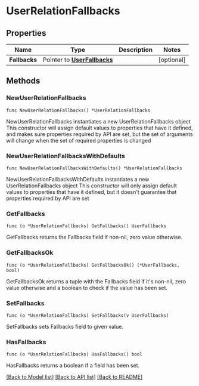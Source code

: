 # UserRelationFallbacks

## Properties

Name | Type | Description | Notes
------------ | ------------- | ------------- | -------------
**Fallbacks** | Pointer to [**UserFallbacks**](UserFallbacks.md) |  | [optional]

## Methods

### NewUserRelationFallbacks

`func NewUserRelationFallbacks() *UserRelationFallbacks`

NewUserRelationFallbacks instantiates a new UserRelationFallbacks object
This constructor will assign default values to properties that have it defined,
and makes sure properties required by API are set, but the set of arguments
will change when the set of required properties is changed

### NewUserRelationFallbacksWithDefaults

`func NewUserRelationFallbacksWithDefaults() *UserRelationFallbacks`

NewUserRelationFallbacksWithDefaults instantiates a new UserRelationFallbacks object
This constructor will only assign default values to properties that have it defined,
but it doesn't guarantee that properties required by API are set

### GetFallbacks

`func (o *UserRelationFallbacks) GetFallbacks() UserFallbacks`

GetFallbacks returns the Fallbacks field if non-nil, zero value otherwise.

### GetFallbacksOk

`func (o *UserRelationFallbacks) GetFallbacksOk() (*UserFallbacks, bool)`

GetFallbacksOk returns a tuple with the Fallbacks field if it's non-nil, zero value otherwise
and a boolean to check if the value has been set.

### SetFallbacks

`func (o *UserRelationFallbacks) SetFallbacks(v UserFallbacks)`

SetFallbacks sets Fallbacks field to given value.

### HasFallbacks

`func (o *UserRelationFallbacks) HasFallbacks() bool`

HasFallbacks returns a boolean if a field has been set.

[[Back to Model list]](../README.md#documentation-for-models) [[Back to API list]](../README.md#documentation-for-api-endpoints) [[Back to README]](../README.md)
